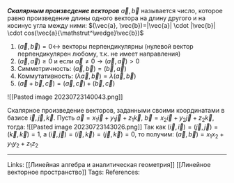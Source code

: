 ***Скалярным произведение векторов*** $\vec{a}, \vec{b}$ называется число, которое равно произведение длины одного вектора на длину другого и на косинус угла между ними: $(\vec{a}, \vec{b})=|\vec{a}| \cdot |\vec{b}| \cdot cos(\vec{a}{\mathstrut^\wedge}\vec{b})$
1. $(\vec{a}, \vec{b})=0 \leftrightarrow$ векторы перпендикулярны (нулевой вектор перпендикулярен любому, т.к. не имеет направления)
2. $(\vec{a}, \vec{a}) \ge 0$ и если $\vec{a} \neq 0 \to (\vec{a}, \vec{a}) > 0$
3. Симметричность: $(\vec{a}, \vec{b})=(\vec{b}, \vec{a})$
4. Коммутативность: $(\lambda \vec{a}, \vec{b})=\lambda (\vec{a}, \vec{b})$
5. $(\vec{a} + \vec{b}, \vec{c})=(\vec{a}, \vec{c}) + (\vec{b}, \vec{c})$

![[Pasted image 20230723140043.png]]

Скалярное произведение векторов, заданными своими координатами в базисе $\vec{i}, \vec{j}, \vec{k}$. Пусть $\vec{a}=x_1 \vec{i}+y_1 \vec{j} + z_1 \vec{k}$, $\vec{b}=x_2 \vec{i} + y_2 \vec{j} + z_2 \vec{k}$, тогда:
![[Pasted image 20230723143026.png]]
Так как $(\vec{i}, \vec{i})=(\vec{j}, \vec{j})=(\vec{k}, \vec{k})=1$, а $(\vec{i}, \vec{j})=(\vec{i}, \vec{k})=(\vec{j}, \vec{k})=0$, то получим:
$(\vec{a}, \vec{b})=x_1x_2+y_1y_2+z_1z_2$

___
Links: [[Линейная алгебра и аналитическая геометрия]] [[Линейное векторное пространство]]
Tags:
References: